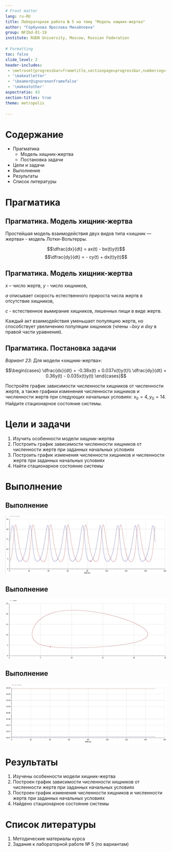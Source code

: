 ```yaml
---
# Front matter
lang: ru-RU
title: Лабораторная работа № 5 на тему "Модель хищник-жертва"
author: "Горбунова Ярослава Михайловна"
group: NFIbd-01-19
institute: RUDN University, Moscow, Russian Federation

# Formatting
toc: false
slide_level: 2
header-includes: 
 - \metroset{progressbar=frametitle,sectionpage=progressbar,numbering=fraction}
 - '\makeatletter'
 - '\beamer@ignorenonframefalse'
 - '\makeatother'
aspectratio: 43
section-titles: true
theme: metropolis

---
```


# Содержание
* Прагматика
  - Модель хищник-жертва
  - Постановка задачи
* Цели и задачи
* Выполнение
* Результаты
* Список литературы

# Прагматика
## Прагматика. Модель хищник-жертва
Простейшая модель взаимодействия двух видов типа «хищник — жертва» - модель Лотки-Вольтерры. 

$$\dfrac{dx}{dt} = ax(t) - bx(t)y(t)$$
$$\dfrac{dy}{dt} = - cy(t) + dx(t)y(t)$$

## Прагматика. Модель хищник-жертва
$x$ – число жертв, $y$ - число хищников, 

$a$ описывает скорость естественного прироста числа жертв в отсутствие хищников, 

$с$ - естественное вымирание хищников, лишенных пищи в виде жертв. 

Каждый акт взаимодействия уменьшает популяцию жертв, но способствует увеличению популяции хищников (члены $-bxy$ и $dxy$ в правой части уравнения).

## Прагматика. Постановка задачи
*Вариант 23*: Для модели «хищник-жертва»:

$$\begin{cases}
   \dfrac{dx}{dt} = -0.38x(t) + 0.037x(t)y(t)\\
   \dfrac{dy}{dt} = 0.36y(t) - 0.035x(t)y(t)
 \end{cases}$$
 
Постройте график зависимости численности хищников от численности жертв, а также графики изменения численности хищников и численности жертв при следующих начальных условиях: $x_0 = 4, y_0 = 14$. Найдите стационарное состояние системы.

# Цели и задачи
1. Изучить особенности модели хищник-жертва
2. Построить график зависимости численности хищников от численности жертв при заданных начальных условиях
3. Построить график изменения численности хищников и численности жертв при заданных начальных условиях
4. Найти стационарное состояние системы

# Выполнение
## Выполнение

![График изменения численности хищников и численности жертв](images/4.jpg "График изменения численности хищников и численности жертв")

## Выполнение

![График зависимости численности хищников от численности жертв](images/5.jpg "График зависимости численности хищников от численности жертв")

## Выполнение

![Стационарное состояние системы](images/6.jpg "Стационарное состояние системы")

# Результаты
1. Изучены особенности модели хищник-жертва
2. Построен график зависимости численности хищников от численности жертв при заданных начальных условиях
3. Построен график изменения численности хищников и численности жертв при заданных начальных условиях
4. Найдено стационарное состояние системы

# Список литературы
1. Методические материалы курса
2. Задания к лабораторной работе № 5 (по вариантам)